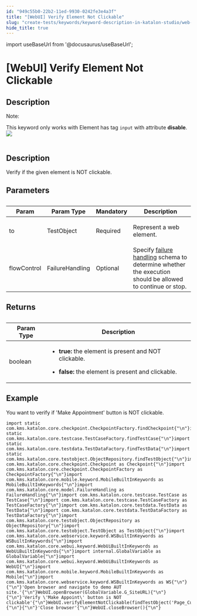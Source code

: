 ```yaml
---
id: "949c55b0-22b2-11ed-9930-0242fe3e4a3f"
title: "[WebUI] Verify Element Not Clickable"
slug: "create-tests/keywords/keyword-description-in-katalon-studio/web-ui-keywords/webui-verify-element-not-clickable"
hide_title: true
---
```

import useBaseUrl from '@docusaurus/useBaseUrl';


# <a id="id_0" class="anchor_top_offset"/><a id="ariaid-title1" class="anchor_top_offset"/>[WebUI] Verify Element Not Clickable


## <a id="id_0__id" class="anchor_top_offset"/>Description

                        
<div xmlns="http://www.w3.org/1999/xhtml" className="note note note_note"><span className="note__title">Note:</span> 
  <p className="p">This keyword only works with Element has tag <code className="ph codeph">input</code> with attribute <strong className="ph b">disable</strong>. <img className="image" src={useBaseUrl("https://github.com/katalon-studio/docs-images/raw/master/katalon-studio/docs/webui-verify-element-not-clickable/uua9rf0a0ve6.png")} /><br /><br />
  </p>
</div>
        

## <a id="id_0__id_1" class="anchor_top_offset"/>Description

                        
<p xmlns="http://www.w3.org/1999/xhtml" className="p">Verify if the given element is NOT clickable. </p> 
        

## <a id="id_0__id_2" class="anchor_top_offset"/>Parameters

                        
<table xmlns="http://www.w3.org/1999/xhtml" className="table anchor_top_offset" id="id_0__697e1e67-7e8c-44b3-964c-01e181377f1c"><caption /><thead className="thead"><tr className><th className="entry anchor_top_offset" id="id_0__697e1e67-7e8c-44b3-964c-01e181377f1c__entry__1">Param</th><th className="entry anchor_top_offset" id="id_0__697e1e67-7e8c-44b3-964c-01e181377f1c__entry__2">Param Type</th><th className="entry anchor_top_offset" id="id_0__697e1e67-7e8c-44b3-964c-01e181377f1c__entry__3">Mandatory</th><th className="entry anchor_top_offset" id="id_0__697e1e67-7e8c-44b3-964c-01e181377f1c__entry__4">Description</th></tr></thead><tbody className="tbody"><tr className><td className="entry" headers="id_0__697e1e67-7e8c-44b3-964c-01e181377f1c__entry__1 id_0__697e1e67-7e8c-44b3-964c-01e181377f1c__entry__2 id_0__697e1e67-7e8c-44b3-964c-01e181377f1c__entry__3 id_0__697e1e67-7e8c-44b3-964c-01e181377f1c__entry__4 ">to</td><td className="entry" headers="id_0__697e1e67-7e8c-44b3-964c-01e181377f1c__entry__1 id_0__697e1e67-7e8c-44b3-964c-01e181377f1c__entry__2 id_0__697e1e67-7e8c-44b3-964c-01e181377f1c__entry__3 id_0__697e1e67-7e8c-44b3-964c-01e181377f1c__entry__4 ">TestObject</td><td className="entry" headers="id_0__697e1e67-7e8c-44b3-964c-01e181377f1c__entry__1 id_0__697e1e67-7e8c-44b3-964c-01e181377f1c__entry__2 id_0__697e1e67-7e8c-44b3-964c-01e181377f1c__entry__3 id_0__697e1e67-7e8c-44b3-964c-01e181377f1c__entry__4 ">Required</td><td className="entry" headers="id_0__697e1e67-7e8c-44b3-964c-01e181377f1c__entry__1 id_0__697e1e67-7e8c-44b3-964c-01e181377f1c__entry__2 id_0__697e1e67-7e8c-44b3-964c-01e181377f1c__entry__3 id_0__697e1e67-7e8c-44b3-964c-01e181377f1c__entry__4 ">         <p className="p">Represent a web element.</p>       </td></tr><tr className><td className="entry" headers="id_0__697e1e67-7e8c-44b3-964c-01e181377f1c__entry__1 id_0__697e1e67-7e8c-44b3-964c-01e181377f1c__entry__2 id_0__697e1e67-7e8c-44b3-964c-01e181377f1c__entry__3 id_0__697e1e67-7e8c-44b3-964c-01e181377f1c__entry__4 ">flowControl</td><td className="entry" headers="id_0__697e1e67-7e8c-44b3-964c-01e181377f1c__entry__1 id_0__697e1e67-7e8c-44b3-964c-01e181377f1c__entry__2 id_0__697e1e67-7e8c-44b3-964c-01e181377f1c__entry__3 id_0__697e1e67-7e8c-44b3-964c-01e181377f1c__entry__4 ">FailureHandling</td><td className="entry" headers="id_0__697e1e67-7e8c-44b3-964c-01e181377f1c__entry__1 id_0__697e1e67-7e8c-44b3-964c-01e181377f1c__entry__2 id_0__697e1e67-7e8c-44b3-964c-01e181377f1c__entry__3 id_0__697e1e67-7e8c-44b3-964c-01e181377f1c__entry__4 ">Optional</td><td className="entry" headers="id_0__697e1e67-7e8c-44b3-964c-01e181377f1c__entry__1 id_0__697e1e67-7e8c-44b3-964c-01e181377f1c__entry__2 id_0__697e1e67-7e8c-44b3-964c-01e181377f1c__entry__3 id_0__697e1e67-7e8c-44b3-964c-01e181377f1c__entry__4 ">Specify <a className="xref j-external-link" href="https://docs.katalon.com/katalon-studio/docs/failure-handling.html" target="_blank">failure handling</a> schema to determine whether the execution should be allowed to continue or stop.</td></tr></tbody></table> 
        

## <a id="id_0__id_3" class="anchor_top_offset"/>Returns

                        
<table xmlns="http://www.w3.org/1999/xhtml" className="table anchor_top_offset" id="id_0__d35efa9a-e8b6-4d76-bb83-57346b84c60f"><caption /><thead className="thead"><tr className><th className="entry anchor_top_offset" id="id_0__d35efa9a-e8b6-4d76-bb83-57346b84c60f__entry__1">Param Type</th><th className="entry anchor_top_offset" id="id_0__d35efa9a-e8b6-4d76-bb83-57346b84c60f__entry__2">Description</th></tr></thead><tbody className="tbody"><tr className><td className="entry" headers="id_0__d35efa9a-e8b6-4d76-bb83-57346b84c60f__entry__1 id_0__d35efa9a-e8b6-4d76-bb83-57346b84c60f__entry__2 ">boolean</td><td className="entry" headers="id_0__d35efa9a-e8b6-4d76-bb83-57346b84c60f__entry__1 id_0__d35efa9a-e8b6-4d76-bb83-57346b84c60f__entry__2 ">         <ul className="ul"><li className="li">             <p className="p"> <strong className="ph b">true:</strong> the element is present and NOT clickable.</p>           </li><li className="li"> <strong className="ph b">false:</strong> the element is present and clickable.</li></ul>       </td></tr></tbody></table> 
        

## <a id="id_0__id_4" class="anchor_top_offset"/>Example

                        
<p xmlns="http://www.w3.org/1999/xhtml" className="p">You want to verify if 'Make Appointment' button is NOT clickable.</p> 
            
<pre xmlns="http://www.w3.org/1999/xhtml" className="pre codeblock"><code>import static com.kms.katalon.core.checkpoint.CheckpointFactory.findCheckpoint{"\n"}import static com.kms.katalon.core.testcase.TestCaseFactory.findTestCase{"\n"}import static com.kms.katalon.core.testdata.TestDataFactory.findTestData{"\n"}import static com.kms.katalon.core.testobject.ObjectRepository.findTestObject{"\n"}import com.kms.katalon.core.checkpoint.Checkpoint as Checkpoint{"\n"}import com.kms.katalon.core.checkpoint.CheckpointFactory as CheckpointFactory{"\n"}import com.kms.katalon.core.mobile.keyword.MobileBuiltInKeywords as MobileBuiltInKeywords{"\n"}import com.kms.katalon.core.model.FailureHandling as FailureHandling{"\n"}import com.kms.katalon.core.testcase.TestCase as TestCase{"\n"}import com.kms.katalon.core.testcase.TestCaseFactory as TestCaseFactory{"\n"}import com.kms.katalon.core.testdata.TestData as TestData{"\n"}import com.kms.katalon.core.testdata.TestDataFactory as TestDataFactory{"\n"}import com.kms.katalon.core.testobject.ObjectRepository as ObjectRepository{"\n"}import com.kms.katalon.core.testobject.TestObject as TestObject{"\n"}import com.kms.katalon.core.webservice.keyword.WSBuiltInKeywords as WSBuiltInKeywords{"\n"}import com.kms.katalon.core.webui.keyword.WebUiBuiltInKeywords as WebUiBuiltInKeywords{"\n"}import internal.GlobalVariable as GlobalVariable{"\n"}import com.kms.katalon.core.webui.keyword.WebUiBuiltInKeywords as WebUI{"\n"}import com.kms.katalon.core.mobile.keyword.MobileBuiltInKeywords as Mobile{"\n"}import com.kms.katalon.core.webservice.keyword.WSBuiltInKeywords as WS{"\n"}{"\n"}'Open browser and navigate to demo AUT site.'{"\n"}WebUI.openBrowser(GlobalVariable.G_SiteURL){"\n"}{"\n"}'Verify \'Make Appoint\' button is NOT clickable'{"\n"}WebUI.verifyElementNotClickable(findTestObject('Page_CuraHomepage/btn_MakeAppointment')){"\n"}{"\n"}'Close browser'{"\n"}WebUI.closeBrowser(){"\n"}</code></pre> 
        
